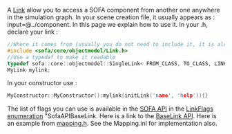 A [Link](../../using-sofa/lexicography/#link) allow you to access a SOFA component from another one anywhere
in the simulation graph. In your scene creation file, it usually appears
as : input=@../component. In this page we explain how to use it. In your
.h, declare your link :

``` cpp
//Where it comes from (usually you do not need to include it, it is already included)
#include <sofa/core/objectmodel/Link.h>
//Use a typedef to make it readable
typedef sofa::core::objectmodel::SingleLink< FROM_CLASS, TO_CLASS, LINK_FLAG> MyLink;
MyLink mylink;
```

In your constructor use :

``` cpp
MyConstructor::MyConstructor():mylink(initLink('name', 'help')){}
```

The list of flags you can use is available in the [SOFA API](https://www.sofa-framework.org/api/ "SOFA API") in the [LinkFlags enumeration](https://www.sofa-framework.org/api/master/sofa/html/classsofa_1_1core_1_1objectmodel_1_1_base_link.html#a5e9e323c0eca40c08a8020da6631c1bd) "SofaAPIBaseLink.
Here is a link to the [BaseLink
API](https://www.sofa-framework.org/api/master/sofa/html/classsofa_1_1core_1_1objectmodel_1_1_base_link.html). Here
is an example from [mapping.h]([https://www.sofa-framework.org/api/SOFA/_mapping_8h_source.html](https://www.sofa-framework.org/api/master/sofa/html/classsofa_1_1core_1_1_mapping.html#aae1ae4761c3febd5116b71ba53f6a42c)).
See the Mapping.inl for implementation also.
